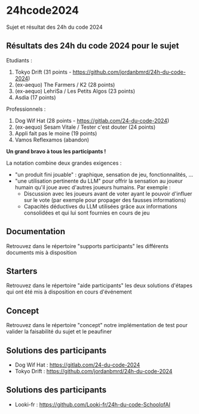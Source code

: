 # 24hcode2024
Sujet et résultat des 24h du code 2024

## Résultats des 24h du code 2024 pour le sujet

Etudiants :
1. Tokyo Drift (31 points - https://github.com/jordanbmrd/24h-du-code-2024)
2. (ex-aequo) The Farmers / K2 (28 points)
3. (ex-aequo) LehriSa / Les Petits Algos (23 points)
4. Asdia (17 points)

Professionnels :
1. Dog Wif Hat (28 points - https://gitlab.com/24-du-code-2024)
2. (ex-aequo) Sesam Vitale / Tester c'est douter (24 points)
3. Appli fait pas le moine (19 points)
4. Vamos Reflexamos (abandon)

**Un grand bravo à tous les participants !**

 La notation combine deux grandes exigences :
 - "un produit fini jouable" : graphique, sensation de jeu, fonctionnalités, ...
 - "une utilisation pertinente du LLM" pour offrir la sensation au joueur humain qu'il joue avec d'autres joueurs humains. Par exemple :
    - Discussion avec les joueurs avant de voter ayant le pouvoir d'influer sur le vote (par exemple pour propager des fausses informations)
    - Capacités déductives du LLM utilisées grâce aux informations consolidées et qui lui sont fournies en cours de jeu 


## Documentation

Retrouvez dans le répertoire "supports participants" les différents documents mis à disposition

## Starters

Retrouvez dans le répertoire "aide participants" les deux solutions d'étapes qui ont été mis à disposition en cours d'événement

## Concept

Retrouvez dans le répertoire "concept" notre implémentation de test pour valider la faisabilité du sujet et le peaufiner

## Solutions des participants

- Dog Wif Hat : https://gitlab.com/24-du-code-2024
- Tokyo Drift : https://github.com/jordanbmrd/24h-du-code-2024

## Solutions des participants

- Looki-fr : https://github.com/Looki-fr/24h-du-code-SchoolofAI

